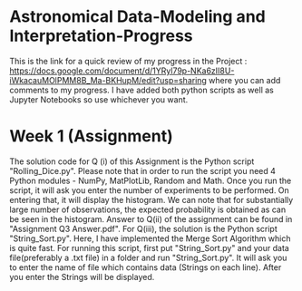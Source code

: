 # Astronomical Data-Modeling and Interpretation-Progress
This is the link for a quick review of my progress in the Project : https://docs.google.com/document/d/1YRyl79p-NKa6zII8U-iWkacauMOlPMM8B_Ma-BKHupM/edit?usp=sharing where you can add comments to my progress. I have added both python scripts as well as Jupyter Notebooks so use whichever you want.
# Week 1 (Assignment)
The solution code for Q (i) of this Assignment is the Python script "Rolling_Dice.py". Please note that in order to run the script you need 4 Python modules - NumPy, MatPlotLib, Random and Math. Once you run the script, it will ask you enter the number of experiments to be performed. On entering that, it will display the histogram. We can note that for substantially large number of observations, the expected probability is obtained as can be seen in the histogram. Answer to Q(ii) of the assignment can be found in "Assignment Q3 Answer.pdf". For Q(iii), the solution is the Python script "String_Sort.py". Here, I have implemented the Merge Sort Algorithm which is quite fast. For running this script, first put "String_Sort.py" and your data file(preferably a .txt file) in a folder and run "String_Sort.py". It will ask you to enter the name of file which contains data (Strings on each line). After you enter the Strings will be displayed.
